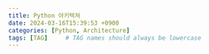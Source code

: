```yaml
---
title: Python 아키텍쳐
date: 2024-03-16T15:39:53 +0900
categories: [Python, Architecture]
tags: [TAG]     # TAG names should always be lowercase
---
```


